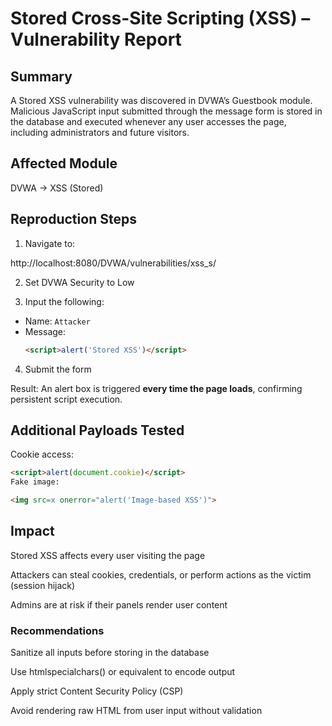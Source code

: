 # Stored Cross-Site Scripting (XSS) – Vulnerability Report

## Summary

A Stored XSS vulnerability was discovered in DVWA’s Guestbook module. Malicious JavaScript input submitted through the message form is stored in the database and executed whenever any user accesses the page, including administrators and future visitors.

## Affected Module

DVWA → XSS (Stored)

## Reproduction Steps

1. Navigate to:

http://localhost:8080/DVWA/vulnerabilities/xss_s/

2. Set DVWA Security to Low

4. Input the following:
- Name: `Attacker`
- Message:
  ```html
  <script>alert('Stored XSS')</script>
  ```
4. Submit the form

Result: An alert box is triggered **every time the page loads**, confirming persistent script execution.

## Additional Payloads Tested

Cookie access:
```html
<script>alert(document.cookie)</script>
Fake image:

<img src=x onerror="alert('Image-based XSS')">
```
## Impact

Stored XSS affects every user visiting the page

Attackers can steal cookies, credentials, or perform actions as the victim (session hijack)

Admins are at risk if their panels render user content

### Recommendations
Sanitize all inputs before storing in the database

Use htmlspecialchars() or equivalent to encode output

Apply strict Content Security Policy (CSP)

Avoid rendering raw HTML from user input without validation
